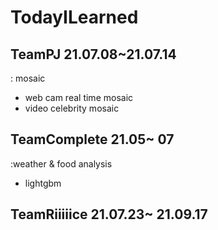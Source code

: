 # TodayILearned

## TeamPJ 21.07.08~21.07.14
: mosaic
- web cam real time mosaic
- video celebrity mosaic

## TeamComplete 21.05~ 07
:weather & food analysis
- lightgbm

## TeamRiiiiice 21.07.23~ 21.09.17
